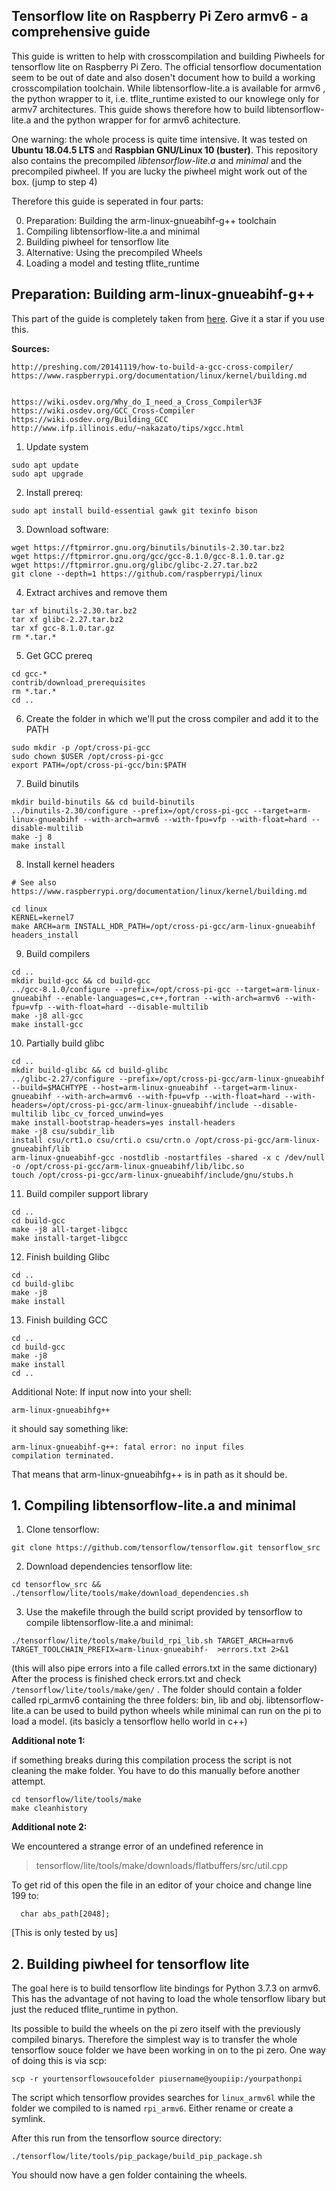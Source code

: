 

## **Tensorflow lite on Raspberry Pi Zero armv6 - a comprehensive guide**

This guide is written to help with crosscompilation and building Piwheels for tensorflow lite on Raspberry Pi Zero. The official tensorflow documentation seem to be out of date and also dosen't document how to build a  working crosscompilation toolchain.  While libtensorflow-lite.a is available for armv6 , the python wrapper to it, i.e. tflite_runtime existed to our knowlege only for armv7 architectures. This guide shows therefore how to build libtensorflow-lite.a and the python wrapper for for armv6 achitecture.

One warning: the whole process is quite time intensive. It was tested on **Ubuntu 18.04.5 LTS** and **Raspbian GNU/Linux 10 (buster)**. This repository also contains the precompiled *libtensorflow-lite.a* and *minimal* and the precompiled piwheel. If  you are lucky the piwheel might work out of the box. (jump to step 4)

Therefore this guide is seperated in four parts:

 0.  Preparation: Building the arm-linux-gnueabihf-g++ toolchain
 1. Compiling libtensorflow-lite.a and minimal
 2. Building piwheel for tensorflow lite
 3. Alternative: Using the precompiled Wheels
 4. Loading a model and testing tflite_runtime



## Preparation: Building arm-linux-gnueabihf-g++

This part of the guide is completely taken from [here](https://gist.github.com/sol-prog/94b2ba84559975c76111afe6a0499814). Give it a star if you use this.

**Sources:**

```
http://preshing.com/20141119/how-to-build-a-gcc-cross-compiler/
https://www.raspberrypi.org/documentation/linux/kernel/building.md


https://wiki.osdev.org/Why_do_I_need_a_Cross_Compiler%3F
https://wiki.osdev.org/GCC_Cross-Compiler
https://wiki.osdev.org/Building_GCC
http://www.ifp.illinois.edu/~nakazato/tips/xgcc.html
```


1. Update system
```
sudo apt update
sudo apt upgrade
```

2. Install prereq:
```
sudo apt install build-essential gawk git texinfo bison
```

3. Download software:
```
wget https://ftpmirror.gnu.org/binutils/binutils-2.30.tar.bz2
wget https://ftpmirror.gnu.org/gcc/gcc-8.1.0/gcc-8.1.0.tar.gz
wget https://ftpmirror.gnu.org/glibc/glibc-2.27.tar.bz2
git clone --depth=1 https://github.com/raspberrypi/linux
```

4. Extract archives and remove them
```
tar xf binutils-2.30.tar.bz2
tar xf glibc-2.27.tar.bz2
tar xf gcc-8.1.0.tar.gz
rm *.tar.*
```

5. Get GCC prereq
```
cd gcc-*
contrib/download_prerequisites
rm *.tar.*
cd ..
```

6. Create the folder in which we'll put the cross compiler and add it to the PATH
```
sudo mkdir -p /opt/cross-pi-gcc
sudo chown $USER /opt/cross-pi-gcc
export PATH=/opt/cross-pi-gcc/bin:$PATH
```

7. Build binutils
```
mkdir build-binutils && cd build-binutils
../binutils-2.30/configure --prefix=/opt/cross-pi-gcc --target=arm-linux-gnueabihf --with-arch=armv6 --with-fpu=vfp --with-float=hard --disable-multilib
make -j 8
make install
```

8. Install kernel headers
```
# See also https://www.raspberrypi.org/documentation/linux/kernel/building.md

cd linux
KERNEL=kernel7
make ARCH=arm INSTALL_HDR_PATH=/opt/cross-pi-gcc/arm-linux-gnueabihf headers_install
```

9. Build compilers
```
cd ..
mkdir build-gcc && cd build-gcc
../gcc-8.1.0/configure --prefix=/opt/cross-pi-gcc --target=arm-linux-gnueabihf --enable-languages=c,c++,fortran --with-arch=armv6 --with-fpu=vfp --with-float=hard --disable-multilib
make -j8 all-gcc
make install-gcc
```

10. Partially build glibc
```
cd ..
mkdir build-glibc && cd build-glibc
../glibc-2.27/configure --prefix=/opt/cross-pi-gcc/arm-linux-gnueabihf --build=$MACHTYPE --host=arm-linux-gnueabihf --target=arm-linux-gnueabihf --with-arch=armv6 --with-fpu=vfp --with-float=hard --with-headers=/opt/cross-pi-gcc/arm-linux-gnueabihf/include --disable-multilib libc_cv_forced_unwind=yes
make install-bootstrap-headers=yes install-headers
make -j8 csu/subdir_lib
install csu/crt1.o csu/crti.o csu/crtn.o /opt/cross-pi-gcc/arm-linux-gnueabihf/lib
arm-linux-gnueabihf-gcc -nostdlib -nostartfiles -shared -x c /dev/null -o /opt/cross-pi-gcc/arm-linux-gnueabihf/lib/libc.so
touch /opt/cross-pi-gcc/arm-linux-gnueabihf/include/gnu/stubs.h
```

11. Build compiler support library
```
cd ..
cd build-gcc
make -j8 all-target-libgcc
make install-target-libgcc
```

12. Finish building Glibc
```
cd ..
cd build-glibc
make -j8
make install
```

13. Finish building GCC
```
cd ..
cd build-gcc
make -j8
make install
cd ..
```
Additional Note:
If input now into your shell:
```
arm-linux-gnueabihfg++
```
it should say something like:
```
arm-linux-gnueabihf-g++: fatal error: no input files
compilation terminated.
```
That means that arm-linux-gnueabihfg++ is in path as it should be.

## **1. Compiling libtensorflow-lite.a and minimal**

1. Clone tensorflow:

```
git clone https://github.com/tensorflow/tensorflow.git tensorflow_src
```

2. Download dependencies tensorflow lite:

```
cd tensorflow_src && ./tensorflow/lite/tools/make/download_dependencies.sh
```

3. Use the makefile through the build script provided by tensorflow to compile libtensorflow-lite.a and minimal:
```
./tensorflow/lite/tools/make/build_rpi_lib.sh TARGET_ARCH=armv6 TARGET_TOOLCHAIN_PREFIX=arm-linux-gnueabihf-  >errors.txt 2>&1
```
(this will also pipe errors into a file called errors.txt in the same dictionary)
After the process is finished check errors.txt and check  `/tensorflow/lite/tools/make/gen/` . The folder should contain a folder called rpi_armv6 containing the three folders: bin, lib and obj.
libtensorflow-lite.a can be used to build python wheels while minimal can run on the pi to load a model. (its basicly a tensorflow hello world in c++)

**Additional note 1:**

if something breaks during this compilation process the script is not cleaning the make folder. You have to do this manually before another attempt.

    cd tensorflow/lite/tools/make
    make cleanhistory

**Additional note 2:**

We encountered a strange error of an undefined reference in

> tensorflow/lite/tools/make/downloads/flatbuffers/src/util.cpp

To get rid of this open the file in an editor of your choice and change line 199 to:

      char abs_path[2048];

[This is only tested by us]


## **2. Building piwheel for tensorflow lite**

The goal here is to build tensorflow lite bindings for Python 3.7.3 on armv6. This has the advantage of not having to load the whole tensorflow libary but just the reduced tflite_runtime in python.

Its possible to build the wheels on the pi zero itself with the previously compiled binarys. Therefore the simplest way is to transfer the whole tensorflow souce folder we have been working in on to the pi zero.
One way of doing this is via scp:

    scp -r yourtensorflowsoucefolder piusername@youpiip:/yourpathonpi

The script which tensorflow provides searches for `linux_armv6l`  while the folder we compiled to is named `rpi_armv6`. Either rename or create a symlink.

After this run from the tensorflow source directory:

    ./tensorflow/lite/tools/pip_package/build_pip_package.sh

You should now have a gen folder containing the wheels.
